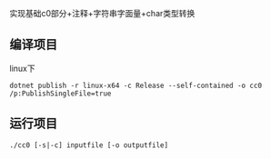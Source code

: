 ﻿实现基础c0部分+注释+字符串字面量+char类型转换

## 编译项目

linux下

```
dotnet publish -r linux-x64 -c Release --self-contained -o cc0 /p:PublishSingleFile=true
```

## 运行项目

```
./cc0 [-s|-c] inputfile [-o outputfile]
```